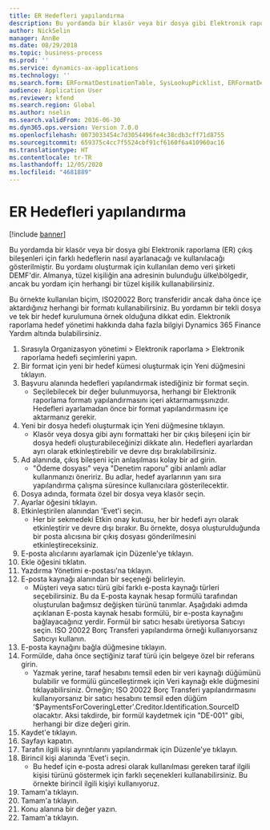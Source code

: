 ```yaml
---
title: ER Hedefleri yapılandırma
description: Bu yordamda bir klasör veya bir dosya gibi Elektronik raporlama (ER) çıkış bileşenleri için farklı hedeflerin nasıl ayarlanacağı ve kullanılacağı gösterilmiştir.
author: NickSelin
manager: AnnBe
ms.date: 08/29/2018
ms.topic: business-process
ms.prod: ''
ms.service: dynamics-ax-applications
ms.technology: ''
ms.search.form: ERFormatDestinationTable, SysLookupPicklist, ERFormatDestinationSettings, ERFormatDestinationEmailSettings, ERExpressionDesignerFormula, SRSPrintDestinationTokens
audience: Application User
ms.reviewer: kfend
ms.search.region: Global
ms.author: nselin
ms.search.validFrom: 2016-06-30
ms.dyn365.ops.version: Version 7.0.0
ms.openlocfilehash: 0073033454c7d3054496fe4c38cdb3cff71d8755
ms.sourcegitcommit: 659375c4cc7f5524cbf91cf6160f6a410960ac16
ms.translationtype: HT
ms.contentlocale: tr-TR
ms.lasthandoff: 12/05/2020
ms.locfileid: "4681889"
---
```

# <a name="er-configure-destinations"></a>ER Hedefleri yapılandırma

[!include [banner](../../includes/banner.md)]

Bu yordamda bir klasör veya bir dosya gibi Elektronik raporlama (ER) çıkış bileşenleri için farklı hedeflerin nasıl ayarlanacağı ve kullanılacağı gösterilmiştir. Bu yordamı oluşturmak için kullanılan demo veri şirketi DEMF'dir. Almanya, tüzel kişiliğin ana adresinin bulunduğu ülke\bölgedir, ancak bu yordam için herhangi bir tüzel kişilik kullanabilirsiniz. 

Bu örnekte kullanılan biçim, ISO20022 Borç transferidir ancak daha önce içe aktardığınız herhangi bir formatı kullanabilirsiniz. Bu yordamın bir tekli dosya ve tek bir hedef kurulumuna örnek olduğuna dikkat edin. Elektronik raporlama hedef yönetimi hakkında daha fazla bilgiyi Dynamics 365 Finance Yardım altında bulabilirsiniz.

1. Sırasıyla Organizasyon yönetimi > Elektronik raporlama > Elektronik raporlama hedefi seçimlerini yapın.
2. Bir format için yeni bir hedef kümesi oluşturmak için Yeni düğmesini tıklayın.
3. Başvuru alanında hedefleri yapılandırmak istediğiniz bir format seçin.
    * Seçilebilecek bir değer bulunmuyorsa, herhangi bir Elektronik raporlama formatı yapılandırmasını içeri aktarmamışsınızdır. Hedefleri ayarlamadan önce bir format yapılandırmasını içe aktarmanız gerekir.  
4. Yeni bir dosya hedefi oluşturmak için Yeni düğmesine tıklayın.
    * Klasör veya dosya gibi aynı formattaki her bir çıkış bileşeni için bir dosya hedefi oluşturabileceğinizi dikkate alın. Hedefleri ayarlardan ayrı olarak etkinleştirebilir ve devre dışı bırakılabilirsiniz.  
5. Ad alanında, çıkış bileşeni için anlaşılması kolay bir ad girin.
    * "Ödeme dosyası" veya "Denetim raporu" gibi anlamlı adlar kullanmanızı öneririz. Bu adlar, hedef ayarlarının yanı sıra yapılandırma çalışma süresince kullanıcılara gösterilecektir.  
6. Dosya adında, formata özel bir dosya veya klasör seçin.
7. Ayarlar öğesini tıklayın.
8. Etkinleştirilen alanından 'Evet'i seçin.
    * Her bir sekmedeki Etkin onay kutusu, her bir hedefi ayrı olarak etkinleştirir ve devre dışı bırakır. Bu örnekte, dosya oluşturulduğunda bir posta alıcısına bir çıkış dosyası gönderilmesini etkinleştireceksiniz.  
9. E-posta alıcılarını ayarlamak için Düzenle'ye tıklayın.
10. Ekle öğesini tıklatın.
11. Yazdırma Yönetimi e-postası'na tıklayın.
12. E-posta kaynağı alanından bir seçeneği belirleyin.
    * Müşteri veya satıcı türü gibi farklı e-posta kaynağı türleri seçebilirsiniz. Bu da E-posta kaynak hesap formülü tarafından oluşturulan bağımsız değişken türünü tanımlar. Aşağıdaki adımda açıklanan E-posta kaynak hesabı formülü, bir e-posta kaynağını bağlayacağınız yerdir. Formül bir satıcı hesabı üretiyorsa Satıcıyı seçin. ISO 20022 Borç Transferi yapılandırma örneği kullanıyorsanız Satıcıyı kullanın.  
13. E-posta kaynağını bağla düğmesine tıklayın.
14. Formülde, daha önce seçtiğiniz taraf türü için belgeye özel bir referans girin.
    * Yazmak yerine, taraf hesabını temsil eden bir veri kaynağı düğümünü bulabilir ve formülü güncelleştirmek için Veri kaynağı ekle düğmesini tıklayabilirsiniz. Örneğin; ISO 20022 Borç Transferi yapılandırmasını kullanıyorsanız bir satıcı hesabını temsil eden düğüm '$PaymentsForCoveringLetter'.Creditor.Identification.SourceID olacaktır. Aksi takdirde, bir formül kaydetmek için "DE-001" gibi, herhangi bir dize değeri girin.  
15. Kaydet'e tıklayın.
16. Sayfayı kapatın.
17. Tarafın ilgili kişi ayrıntılarını yapılandırmak için Düzenle'ye tıklayın.
18. Birincil kişi alanında 'Evet'i seçin.
    * Bu hedef için e-posta adresi olarak kullanılması gereken taraf ilgili kişisi türünü göstermek için farklı seçenekleri kullanabilirsiniz. Bu örnekte birincil ilgili kişiyi kullanıyoruz.  
19. Tamam'a tıklayın.
20. Tamam'a tıklayın.
21. Konu alanına bir değer yazın.
22. Tamam'a tıklayın.

